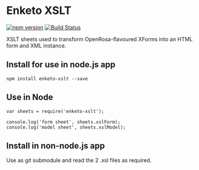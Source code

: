 Enketo XSLT 
===========

[![npm version](https://badge.fury.io/js/enketo-xslt.svg)](http://badge.fury.io/js/enketo-xslt) [![Build Status](https://travis-ci.org/enketo/enketo-xslt.svg?branch=master)](https://travis-ci.org/enketo/enketo-xslt)

XSLT sheets used to transform OpenRosa-flavoured XForms into an HTML form and XML instance.


## Install for use in node.js app

```
npm install enketo-xslt --save
```

## Use in Node

```
var sheets = require('enketo-xslt');

console.log('form sheet', sheets.xslForm);
console.log('model sheet', sheets.xslModel);
```

## Install in non-node.js app

Use as git submodule and read the 2 .xsl files as required.
